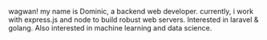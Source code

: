 wagwan! my name is Dominic, a backend web developer. 
currently, i work with express.js and node to build robust web servers. 
Interested in laravel & golang.
Also interested in machine learning and data science. 

